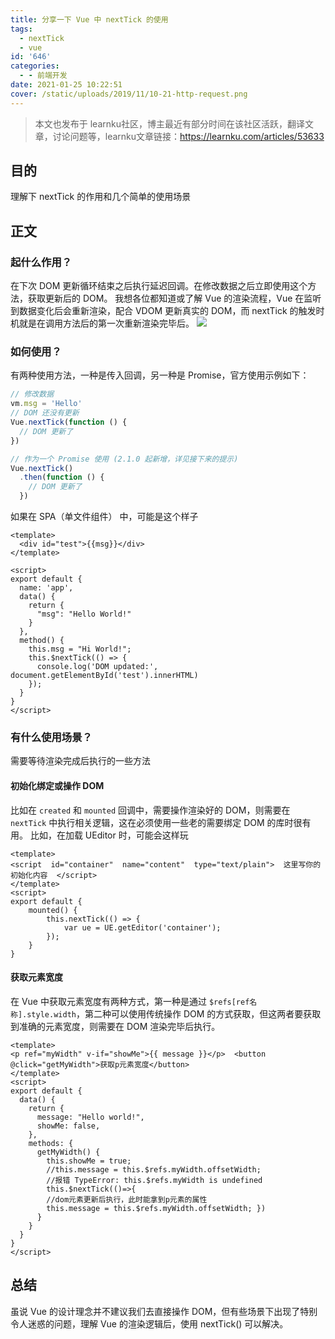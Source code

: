 ```yaml
---
title: 分享一下 Vue 中 nextTick 的使用
tags:
  - nextTick
  - vue
id: '646'
categories:
  - - 前端开发
date: 2021-01-25 10:22:51
cover: /static/uploads/2019/11/10-21-http-request.png
---
```


> 本文也发布于 learnku社区，博主最近有部分时间在该社区活跃，翻译文章，讨论问题等，learnku文章链接：https://learnku.com/articles/53633

## 目的

理解下 nextTick 的作用和几个简单的使用场景

## 正文

### 起什么作用？

在下次 DOM 更新循环结束之后执行延迟回调。在修改数据之后立即使用这个方法，获取更新后的 DOM。 我想各位都知道或了解 Vue 的渲染流程，Vue 在监听到数据变化后会重新渲染，配合 VDOM 更新真实的 DOM，而 nextTick 的触发时机就是在调用方法后的第一次重新渲染完毕后。 [![](/static/uploads/2021/01/wp_editor_md_1131d00b8d98f0283656b40d6755cf20.jpg)](/static/uploads/2021/01/wp_editor_md_1131d00b8d98f0283656b40d6755cf20.jpg)

### 如何使用？

有两种使用方法，一种是传入回调，另一种是 Promise，官方使用示例如下：

```js
// 修改数据
vm.msg = 'Hello'
// DOM 还没有更新
Vue.nextTick(function () {
  // DOM 更新了
})

// 作为一个 Promise 使用 (2.1.0 起新增，详见接下来的提示)
Vue.nextTick()
  .then(function () {
    // DOM 更新了
  })
```

如果在 SPA（单文件组件） 中，可能是这个样子

```vue
<template>
  <div id="test">{{msg}}</div>
</template>

<script>
export default {
  name: 'app',
  data() {
    return {
      "msg": "Hello World!"
    }
  },
  method() {
    this.msg = "Hi World!";
    this.$nextTick(() => {
      console.log('DOM updated:', document.getElementById('test').innerHTML)
    });
  }
}
</script>
```

### 有什么使用场景？

需要等待渲染完成后执行的一些方法

#### 初始化绑定或操作 DOM

比如在 `created` 和 `mounted` 回调中，需要操作渲染好的 DOM，则需要在 `nextTick` 中执行相关逻辑，这在必须使用一些老的需要绑定 DOM 的库时很有用。 比如，在加载 UEditor 时，可能会这样玩

```vue
<template>
<script  id="container"  name="content"  type="text/plain">  这里写你的初始化内容  </script>
</template>
<script>
export default {
    mounted() {
        this.nextTick(() => {
            var ue = UE.getEditor('container');
        });
    }
}
```

#### 获取元素宽度

在 Vue 中获取元素宽度有两种方式，第一种是通过 `$refs[ref名称].style.width`，第二种可以使用传统操作 DOM 的方式获取，但这两者要获取到准确的元素宽度，则需要在 DOM 渲染完毕后执行。

```vue
<template>
<p ref="myWidth" v-if="showMe">{{ message }}</p>  <button @click="getMyWidth">获取p元素宽度</button>
</template>
<script>
export default {
  data() {
    return {
      message: "Hello world!",
      showMe: false,
    },
    methods: {
      getMyWidth() {
        this.showMe = true;
        //this.message = this.$refs.myWidth.offsetWidth; 
        //报错 TypeError: this.$refs.myWidth is undefined 
        this.$nextTick(()=>{
        //dom元素更新后执行，此时能拿到p元素的属性  
        this.message = this.$refs.myWidth.offsetWidth; })
      }
    }
  }
}
</script>
```

## 总结

虽说 Vue 的设计理念并不建议我们去直接操作 DOM，但有些场景下出现了特别令人迷惑的问题，理解 Vue 的渲染逻辑后，使用 nextTick() 可以解决。